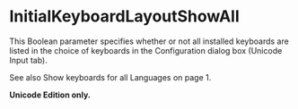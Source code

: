 # InitialKeyboardLayoutShowAll

This Boolean parameter specifies whether or not all installed keyboards are listed in the choice of keyboards in the Configuration dialog box (Unicode Input tab).

See also Show keyboards for all Languages on page 1.

**Unicode Edition only.**
